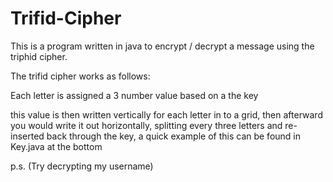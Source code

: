 # Trifid-Cipher

This is a program written in java to encrypt / decrypt a message using the triphid cipher.

The trifid cipher works as follows:

Each letter is assigned a 3 number value based on a the key

this value is then written vertically for each letter in to a grid, then afterward you would write it out horizontally, splitting every three letters and re-inserted back through the key, a quick example of this can be found in Key.java at the bottom

p.s. (Try decrypting my username)
